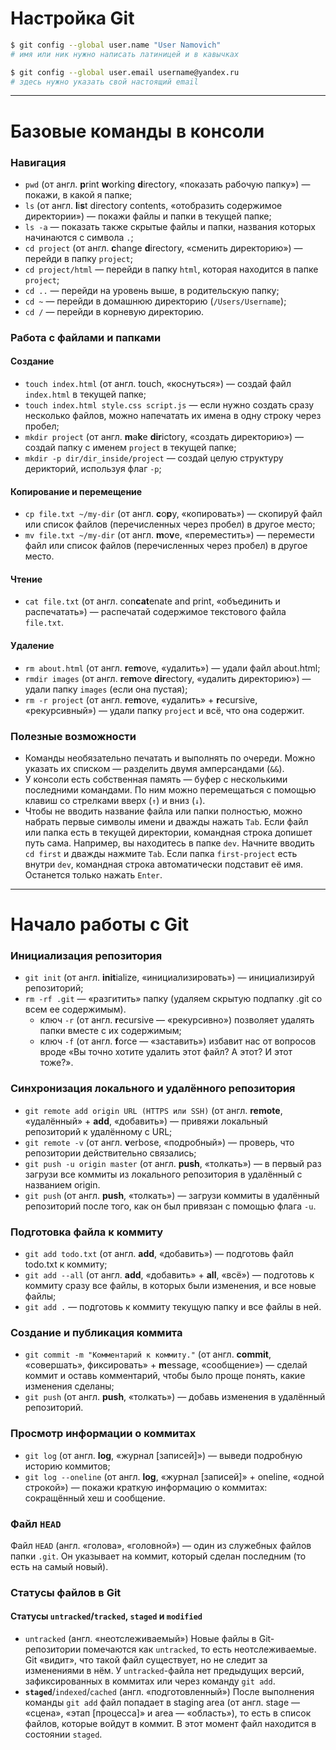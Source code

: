 # **Настройка Git**
```bash
$ git config --global user.name "User Namovich" 
# имя или ник нужно написать латиницей и в кавычках

$ git config --global user.email username@yandex.ru
# здесь нужно указать свой настоящий email 
```
---

# **Базовые команды в консоли**


### **Навигация**
* `pwd` (от англ. **p**rint **w**orking **d**irectory, «показать рабочую папку») — покажи, в какой я папке;
* `ls` (от англ. **l**i**s**t directory contents, «отобразить содержимое директории») — покажи файлы и папки в текущей папке;
* `ls -a` — показать также скрытые файлы и папки, названия которых начинаются с символа `.`;
* `cd project` (от англ. **c**hange **d**irectory, «сменить директорию») — перейди в папку `project`;
* `cd project/html` — перейди в папку `html`, которая находится в папке `project`;
* `cd ..` — перейди на уровень выше, в родительскую папку;
* `cd ~` — перейди в домашнюю директорию (`/Users/Username`);
* `cd /` — перейди в корневую директорию.


### **Работа с файлами и папками**

#### **Создание**
* `touch index.html` (от англ. touch, «коснуться») — создай файл `index.html` в текущей папке;
* `touch index.html style.css script.js` — если нужно создать сразу несколько файлов, можно напечатать их имена в одну строку через пробел;
* `mkdir project` (от англ. **m**a**k**e **dir**ictory, «создать директорию») — создай папку с именем `project` в текущей папке;
* `mkdir -p dir/dir_inside/project` — создай целую структуру дерикторий, используя флаг `-p`;

#### **Копирование и перемещение**
* `cp file.txt ~/my-dir` (от англ. **c**o**p**y, «копировать») — скопируй файл или список файлов (перечисленных через пробел) в другое место;
* `mv file.txt ~/my-dir` (от англ. **m**o**v**e, «переместить») — перемести файл или список файлов (перечисленных через пробел) в другое место.

#### **Чтение**
* `cat file.txt` (от англ. con**cat**enate and print, «объединить и распечатать») — распечатай содержимое текстового файла `file.txt`.

#### **Удаление**
* `rm about.html` (от англ. **r**e**m**ove, «удалить») — удали файл about.html;
* `rmdir images` (от англ. **r**e**m**ove **dir**ectory, «удалить директорию») — удали папку `images` (если она пустая);
* `rm -r project` (от англ. **r**e**m**ove, «удалить» + **r**ecursive, «рекурсивный») — удали папку `project` и всё, что она содержит.


### **Полезные возможности**
* Команды необязательно печатать и выполнять по очереди. Можно указать их списком — разделить двумя амперсандами (`&&`).
* У консоли есть собственная память — буфер с несколькими последними командами. По ним можно перемещаться с помощью клавиш со стрелками вверх (`↑`) и вниз (`↓`).
* Чтобы не вводить название файла или папки полностью, можно набрать первые символы имени и дважды нажать `Tab`. Если файл или папка есть в текущей директории, командная строка допишет путь сама.
Например, вы находитесь в папке `dev`. Начните вводить `cd first` и дважды нажмите `Tab`. Если папка `first-project` есть внутри `dev`, командная строка автоматически подставит её имя. Останется только нажать `Enter`.
---

# **Начало работы с Git**


### **Инициализация репозитория**
* `git init` (от англ. **init**ialize, «инициализировать») — инициализируй репозиторий;
* `rm -rf .git` — «разгитить» папку (удаляем скрытую подпапку .git со всем ее содержимым).
    * ключ `-r` (от англ. **r**ecursive — «рекурсивно») позволяет удалять папки вместе с их содержимым;
    * ключ `-f` (от англ. **f**orce — «заставить») избавит нас от вопросов вроде «Вы точно хотите удалить этот файл? А этот? И этот тоже?».

### **Синхронизация локального и удалённого репозитория**
* `git remote add origin URL (HTTPS или SSH)` (от англ. **remote**, «удалённый» + **add**, «добавить») — привяжи локальный репозиторий к удалённому с URL;
* `git remote -v` (от англ. **v**erbose, «подробный») — проверь, что репозитории действительно связались;
* `git push -u origin master` (от англ. **push**, «толкать») — в первый раз загрузи все коммиты из локального репозитория в удалённый с названием origin.
* `git push` (от англ. **push**, «толкать») — загрузи коммиты в удалённый репозиторий после того, как он был привязан с помощью флага `-u`.

### **Подготовка файла к коммиту**
* `git add todo.txt` (от англ. **add**, «добавить») — подготовь файл todo.txt к коммиту;
* `git add --all` (от англ. **add**, «добавить» + **all**, «всё») — подготовь к коммиту сразу все файлы, в которых были изменения, и все новые файлы;
* `git add .` — подготовь к коммиту текущую папку и все файлы в ней.

### **Создание и публикация коммита**
* `git commit -m "Комментарий к коммиту."` (от англ. **commit**, «совершать», фиксировать» + **m**essage, «сообщение») — сделай коммит и оставь комментарий, чтобы было проще понять, какие изменения сделаны;
* `git push` (от англ. **push**, «толкать») — добавь изменения в удалённый репозиторий.

### **Просмотр информации о коммитах**
* `git log` (от англ. **log**, «журнал [записей]») — выведи подробную историю коммитов;
* `git log --oneline` (от англ. **log**, «журнал [записей]» + oneline, «одной строкой») — покажи краткую информацию о коммитах: сокращённый хеш и сообщение.




### **Файл `HEAD`**
Файл `HEAD` (англ. «голова», «головной») — один из служебных файлов папки `.git`. Он указывает на коммит, который сделан последним (то есть на самый новый).

### **Статусы файлов в Git**
#### **Статусы** `untracked`/`tracked`, `staged` и `modified`
* `untracked` (англ. «неотслеживаемый»)
Новые файлы в Git-репозитории помечаются как `untracked`, то есть неотслеживаемые. Git «видит», что такой файл существует, но не следит за изменениями в нём. У `untracked`-файла нет предыдущих версий, зафиксированных в коммитах или через команду `git add`.
* **`staged`**/`indexed`/`cached` (англ. «подготовленный»)
После выполнения команды `git add` файл попадает в staging area (от англ. stage — «сцена», «этап [процесса]» и area — «область»), то есть в список файлов, которые войдут в коммит. В этот момент файл находится в состоянии `staged`.



